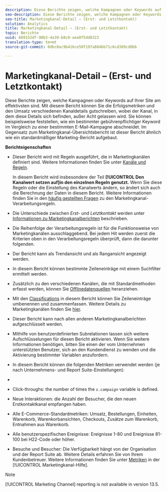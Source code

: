 ```yaml
---
description: Diese Berichte zeigen, welche Kampagnen oder Keywords auf Ihrer Site am effektivsten sind. Mit diesem Bericht können Sie die Erfolgsmetriken und den Umsatz verschiedenen Kanaldetails gutschreiben, wobei der Kanal, in dem diese Details sich befinden, außer Acht gelassen wird. Sie können beispielsweise feststellen, wie ein bestimmter gebührenpflichtiger Keyword im Vergleich zu einer bestimmten E-Mail-Kampagne abschneidet. Im Gegensatz zum Marketingkanal-Übersichtsbericht ist dieser Bericht ähnlich wie ein standardmäßiger Marketing-Bericht aufgebaut.
seo-description: Diese Berichte zeigen, welche Kampagnen oder Keywords auf Ihrer Site am effektivsten sind. Mit diesem Bericht können Sie die Erfolgsmetriken und den Umsatz verschiedenen Kanaldetails gutschreiben, wobei der Kanal, in dem diese Details sich befinden, außer Acht gelassen wird. Sie können beispielsweise feststellen, wie ein bestimmter gebührenpflichtiger Keyword im Vergleich zu einer bestimmten E-Mail-Kampagne abschneidet. Im Gegensatz zum Marketingkanal-Übersichtsbericht ist dieser Bericht ähnlich wie ein standardmäßiger Marketing-Bericht aufgebaut.
seo-title: Marketingkanal-Detail – (Erst- und Letztkontakt)
solution: Analytics
title: Marketingkanal-Detail – (Erst- und Letztkontakt)
topic: Berichte
uuid: 669152df-90b3-4a39-b8c0-aea0f5dd8323
translation-type: tm+mt
source-git-commit: 0dbc8ac9b416ce50f197a884bb71c6cd389cd0bb

---
```



# Marketingkanal-Detail – (Erst- und Letztkontakt)

Diese Berichte zeigen, welche Kampagnen oder Keywords auf Ihrer Site am effektivsten sind. Mit diesem Bericht können Sie die Erfolgsmetriken und den Umsatz verschiedenen Kanaldetails gutschreiben, wobei der Kanal, in dem diese Details sich befinden, außer Acht gelassen wird. Sie können beispielsweise feststellen, wie ein bestimmter gebührenpflichtiger Keyword im Vergleich zu einer bestimmten E-Mail-Kampagne abschneidet. Im Gegensatz zum Marketingkanal-Übersichtsbericht ist dieser Bericht ähnlich wie ein standardmäßiger Marketing-Bericht aufgebaut.

**Berichteigenschaften**

* Dieser Bericht wird mit Regeln ausgeführt, die in Marketingkanälen definiert sind. Weitere Informationen finden Sie unter [Kanäle und Regeln](https://marketing.adobe.com/resources/help/en_US/mchannel/c_channels_rules.html).

   In diesem Bericht wird insbesondere der Teil **[!UICONTROL Den Kanalwert setzen auf]in den einzelnen Regeln genutzt.** Wenn Sie diese Regeln oder die Einstellung des Kanalwerts ändern, so ändert sich auch die Berechnung der Daten in diesem Bericht. Weitere Informationen finden Sie in den [häufig gestellten Fragen](https://marketing.adobe.com/resources/help/en_US/mchannel/c_faq.html) zu den Marketingkanal-Verarbeitungsregeln.

* Die Unterschiede zwischen *Erst-* und *Letztkontakt* werden unter [Informationen zu Marketingkanalberichten](https://marketing.adobe.com/resources/help/en_US/mchannel/c_overview.html) beschrieben.

* Die Reihenfolge der Verarbeitungsregeln ist für die Funktionsweise von Marketingkanälen ausschlaggebend. Bei jedem Hit werden zuerst die Kriterien oben in den Verarbeitungsregeln überprüft, dann die darunter folgenden.
* Der Bericht kann als Trendansicht und als Rangansicht angezeigt werden.
* In diesem Bericht können bestimmte Zeileneinträge mit einem Suchfilter ermittelt werden.
* Zusätzlich zu den verschiedenen Kanälen, die mit Standardmethoden erfasst werden, können Sie [Offlinedatenquellen](https://marketing.adobe.com/resources/help/en_US/mchannel/c_overview_online_offline.html) heranziehen.
* Mit den [Classifications](https://marketing.adobe.com/resources/help/en_US/reference/classifications.html) in diesem Bericht können Sie Zeileneinträge umbenennen und zusammenfassen. Weitere Details zu Marketingkanälen finden Sie [hier](https://marketing.adobe.com/resources/help/en_US/mchannel/t_classifications.html).

* Dieser Bericht kann nach allen anderen Marketingkanalberichten aufgeschlüsselt werden.
* Mithilfe von benutzerdefinierten Subrelationen lassen sich weitere Aufschlüsselungen für diesen Bericht aktivieren. Wenn Sie weitere Informationen benötigen, bitten Sie einen der vom Unternehmen unterstützten Benutzer, sich an den Kundendienst zu wenden und die Aktivierung bestimmter Variablen anzufordern.
* In diesem Bericht können die folgenden Metriken verwendet werden (je nach Unternehmens- und Report Suite-Einstellungen):
* 

   * Click-throughs: the number of times the *`s.campaign`* variable is defined.
   * Neue Interaktionen: die Anzahl der Besucher, die den neuen Erstkontaktkanal empfangen haben.
   * Alle E-Commerce-Standardmetriken: Umsatz, Bestellungen, Einheiten, Warenkorb, Warenkorbansichten, Checkouts, Zusätze zum Warenkorb, Entnahmen aus Warenkorb.
   * Alle benutzerspezifischen Ereignisse: Ereignisse 1-80 und Ereignisse 81-100 bei H22-Code oder höher.
   * Besuche und Besucher: Die Verfügbarkeit hängt von der Organisation und der Report Suite ab. Weitere Details erfahren Sie von Ihrem Kundenbetreuer.
   Weitere Informationen finden Sie unter [Metriken](https://marketing.adobe.com/resources/help/en_US/mchannel/c_overview_metrics.html) in der [!UICONTROL Marketingkanal-Hilfe].

>[!NOTE]
>
>[!UICONTROL Marketing Channel] reporting is not available in version 13.5.

